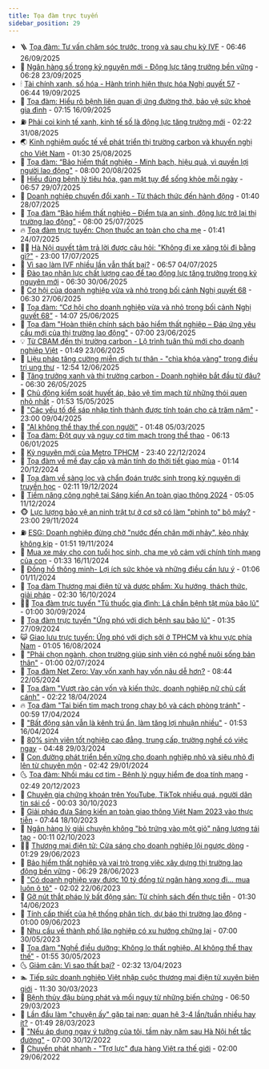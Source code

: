 ```yaml
---
title: Tọa đàm trực tuyến
sidebar_position: 29
---
```


<!-- dantri-toa-dam-truc-tuyen:START -->
- 🪜 [Tọa đàm: Tư vấn chăm sóc trước, trong và sau chu kỳ IVF](https://dantri.com.vn/suc-khoe/toa-dam-tu-van-cham-soc-truoc-trong-va-sau-chu-ky-ivf-20250925113317251.htm) - 06:46 26/09/2025
- 🗽 [Ngân hàng số trong kỷ nguyên mới - Động lực tăng trưởng bền vững](https://dantri.com.vn/kinh-doanh/ngan-hang-so-trong-ky-nguyen-moi-dong-luc-tang-truong-ben-vung-20250923103235784.htm) - 06:28 23/09/2025
- 🕯 [Tài chính xanh, số hóa - Hành trình hiện thực hóa Nghị quyết 57](https://dantri.com.vn/kinh-doanh/tai-chinh-xanh-so-hoa-hanh-trinh-hien-thuc-hoa-nghi-quyet-57-20250919124828332.htm) - 06:44 19/09/2025
- 🫶 [Tọa đàm: Hiểu rõ bệnh liên quan dị ứng đường thở, bảo vệ sức khoẻ gia đình](https://dantri.com.vn/suc-khoe/toa-dam-hieu-ro-benh-lien-quan-di-ung-duong-tho-bao-ve-suc-khoe-gia-dinh-20250914080644044.htm) - 07:15 16/09/2025
- ⛽️ [Phải coi kinh tế xanh, kinh tế số là động lực tăng trưởng mới](https://dantri.com.vn/kinh-doanh/phai-coi-kinh-te-xanh-kinh-te-so-la-dong-luc-tang-truong-moi-20250826220928600.htm) - 02:22 31/08/2025
- 🌏 [Kinh nghiệm quốc tế về phát triển thị trường carbon và khuyến nghị cho Việt Nam](https://dantri.com.vn/kinh-doanh/kinh-nghiem-quoc-te-ve-phat-trien-thi-truong-carbon-va-khuyen-nghi-cho-viet-nam-20250824235320848.htm) - 01:30 25/08/2025
- 🫣 [Tọa đàm: “Bảo hiểm thất nghiệp - Minh bạch, hiệu quả, vì quyền lợi người lao động&quot;](https://dantri.com.vn/lao-dong-viec-lam/toa-dam-bao-hiem-that-nghiep-minh-bach-hieu-qua-vi-quyen-loi-nguoi-lao-dong-20250824233749889.htm) - 08:00 20/08/2025
- 🌊 [Hiểu đúng bệnh lý tiêu hóa, gan mật tụy để sống khỏe mỗi ngày](https://dantri.com.vn/suc-khoe/hieu-dung-benh-ly-tieu-hoa-gan-mat-tuy-de-song-khoe-moi-ngay-20250728161948628.htm) - 06:57 29/07/2025
- 🐘 [Doanh nghiệp chuyển đổi xanh - Từ thách thức đến hành động](https://dantri.com.vn/kinh-doanh/doanh-nghiep-chuyen-doi-xanh-tu-thach-thuc-den-hanh-dong-20250726074902283.htm) - 01:40 28/07/2025
- 🌮 [Tọa đàm “Bảo hiểm thất nghiệp – Điểm tựa an sinh, động lực trở lại thị trường lao động”](https://dantri.com.vn/lao-dong-viec-lam/toa-dam-bao-hiem-that-nghiep-diem-tua-an-sinh-dong-luc-tro-lai-thi-truong-lao-dong-20250824232344399.htm) - 08:00 25/07/2025
- 🔥 [Toạ đàm trực tuyến: Chọn thuốc an toàn cho cha mẹ](https://dantri.com.vn/suc-khoe/toa-dam-truc-tuyen-chon-thuoc-an-toan-cho-cha-me-20250724084135618.htm) - 01:41 24/07/2025
- 🧑‍🏫 [Hà Nội quyết tâm trả lời được câu hỏi: &quot;Không đi xe xăng tôi đi bằng gì?&quot;](https://dantri.com.vn/thoi-su/ha-noi-quyet-tam-tra-loi-duoc-cau-hoi-khong-di-xe-xang-toi-di-bang-gi-20250717220840352.htm) - 23:00 17/07/2025
- 🔭 [Vì sao làm IVF nhiều lần vẫn thất bại?](https://dantri.com.vn/suc-khoe/vi-sao-lam-ivf-nhieu-lan-van-that-bai-20250703121122549.htm) - 06:57 04/07/2025
- 💯 [Đào tạo nhân lực chất lượng cao để tạo động lực tăng trưởng trong kỷ nguyên mới](https://dantri.com.vn/kinh-doanh/dao-tao-nhan-luc-chat-luong-cao-de-tao-dong-luc-tang-truong-trong-ky-nguyen-moi-20250627205731684.htm) - 06:30 30/06/2025
- 🎉 [Cơ hội của doanh nghiệp vừa và nhỏ trong bối cảnh Nghị quyết 68](https://dantri.com.vn/kinh-doanh/co-hoi-cua-doanh-nghiep-vua-va-nho-trong-boi-canh-nghi-quyet-68-20250626205044332.htm) - 06:30 27/06/2025
- 🌝 [Tọa đàm: “Cơ hội cho doanh nghiệp vừa và nhỏ trong bối cảnh Nghị quyết 68”](https://dantri.com.vn/kinh-doanh/toa-dam-co-hoi-cho-doanh-nghiep-vua-va-nho-trong-boi-canh-nghi-quyet-68-20250625210138969.htm) - 14:07 25/06/2025
- 🙉 [Tọa đàm &quot;Hoàn thiện chính sách bảo hiểm thất nghiệp – Đáp ứng yêu cầu mới của thị trường lao động&quot;](https://dantri.com.vn/lao-dong-viec-lam/toa-dam-hoan-thien-chinh-sach-bao-hiem-that-nghiep-dap-ung-yeu-cau-moi-cua-thi-truong-lao-dong-20250824230806429.htm) - 07:00 23/06/2025
- 💡 [Từ CBAM đến thị trường carbon - Lộ trình tuân thủ mới cho doanh nghiệp Việt](https://dantri.com.vn/kinh-doanh/tu-cbam-den-thi-truong-carbon-lo-trinh-tuan-thu-moi-cho-doanh-nghiep-viet-20250623083949894.htm) - 01:49 23/06/2025
- 💂 [Liệu pháp tăng cường miễn dịch tự thân - &quot;chìa khóa vàng&quot; trong điều trị ung thư](https://dantri.com.vn/suc-khoe/lieu-phap-tang-cuong-mien-dich-tu-than-chia-khoa-vang-trong-dieu-tri-ung-thu-20250611164328855.htm) - 12:54 12/06/2025
- 🦏 [Tăng trưởng xanh và thị trường carbon - Doanh nghiệp bắt đầu từ đâu?](https://dantri.com.vn/kinh-doanh/tang-truong-xanh-va-thi-truong-carbon-doanh-nghiep-bat-dau-tu-dau-20250526121130073.htm) - 06:30 26/05/2025
- 🚀 [Chủ động kiểm soát huyết áp, bảo vệ tim mạch từ những thói quen nhỏ nhất](https://dantri.com.vn/suc-khoe/chu-dong-kiem-soat-huyet-ap-bao-ve-tim-mach-tu-nhung-thoi-quen-nho-nhat-20250515085055682.htm) - 01:53 15/05/2025
- 🤠 [&quot;Các yếu tố để sáp nhập tỉnh thành được tính toán cho cả trăm năm&quot;](https://dantri.com.vn/noi-vu/cac-yeu-to-de-sap-nhap-tinh-thanh-duoc-tinh-toan-cho-ca-tram-nam-20250409215603496.htm) - 23:00 09/04/2025
- 🚀 [&quot;AI không thể thay thế con người&quot;](https://dantri.com.vn/kinh-doanh/ai-khong-the-thay-the-con-nguoi-20250225164802687.htm) - 01:48 05/03/2025
- 🤖 [Tọa đàm: Đột quỵ và nguy cơ tim mạch trong thể thao](https://dantri.com.vn/suc-khoe/toa-dam-dot-quy-va-nguy-co-tim-mach-trong-the-thao-20241230091738294.htm) - 06:13 06/01/2025
- 🤖 [Kỷ nguyên mới của Metro TPHCM](https://dantri.com.vn/thoi-su/ky-nguyen-moi-cua-metro-tphcm-20241219155107130.htm) - 23:40 22/12/2024
- 🦍 [Tọa đàm về mề đay cấp và mãn tính do thời tiết giao mùa](https://dantri.com.vn/suc-khoe/toa-dam-ve-me-day-cap-va-man-tinh-do-thoi-tiet-giao-mua-20241213105654713.htm) - 01:14 20/12/2024
- 🥷 [Tọa đàm về sàng lọc và chẩn đoán trước sinh trong kỷ nguyên di truyền học](https://dantri.com.vn/suc-khoe/toa-dam-ve-sang-loc-va-chan-doan-truoc-sinh-trong-ky-nguyen-di-truyen-hoc-20241217213606503.htm) - 02:11 19/12/2024
- 🥰 [Tiềm năng công nghệ tại Sáng kiến An toàn giao thông 2024](https://dantri.com.vn/thoi-su/tiem-nang-cong-nghe-tai-sang-kien-an-toan-giao-thong-2024-20241211111641984.htm) - 05:05 11/12/2024
- 🐵 [Lực lượng bảo vệ an ninh trật tự ở cơ sở có làm &quot;phình to&quot; bộ máy?](https://dantri.com.vn/thoi-su/luc-luong-bao-ve-an-ninh-trat-tu-o-co-so-co-lam-phinh-to-bo-may-20241129234011078.htm) - 23:00 29/11/2024
- ⛽️ [ESG: Doanh nghiệp đừng chờ &quot;nước đến chân mới nhảy&quot;, kẻo nhảy không kịp](https://dantri.com.vn/kinh-doanh/esg-doanh-nghiep-dung-cho-nuoc-den-chan-moi-nhay-keo-nhay-khong-kip-20241115143521379.htm) - 01:51 19/11/2024
- 🦍 [Mua xe máy cho con tuổi học sinh, cha mẹ vô cảm với chính tính mạng của con](https://dantri.com.vn/thoi-su/mua-xe-may-cho-con-tuoi-hoc-sinh-cha-me-vo-cam-voi-chinh-tinh-mang-cua-con-20241115170140946.htm) - 01:33 16/11/2024
- 🦆 [Đồng hồ thông minh- Lợi ích sức khỏe và những điều cần lưu ý](https://dantri.com.vn/suc-khoe/dong-ho-thong-minh-loi-ich-suc-khoe-va-nhung-dieu-can-luu-y-20241101070604676.htm) - 01:06 01/11/2024
- 🦅 [Tọa đàm Thương mại điện tử và dược phẩm: Xu hướng, thách thức, giải pháp](https://dantri.com.vn/suc-khoe/toa-dam-thuong-mai-dien-tu-va-duoc-pham-xu-huong-thach-thuc-giai-phap-20241015213133554.htm) - 02:30 16/10/2024
- 🧑‍💻 [Tọa đàm trực tuyến &quot;Tủ thuốc gia đình: Lá chắn bệnh tật mùa bão lũ&quot;](https://dantri.com.vn/suc-khoe/toa-dam-truc-tuyen-tu-thuoc-gia-dinh-la-chan-benh-tat-mua-bao-lu-20240929195257453.htm) - 01:00 30/09/2024
- 🧰 [Tọa đàm trực tuyến &quot;Ứng phó với dịch bệnh sau bão lũ&quot;](https://dantri.com.vn/suc-khoe/toa-dam-truc-tuyen-ung-pho-voi-dich-benh-sau-bao-lu-20240926200846618.htm) - 01:35 27/09/2024
- 😺 [Giao lưu trực tuyến: Ứng phó với dịch sởi ở TPHCM và khu vực phía Nam](https://dantri.com.vn/suc-khoe/giao-luu-truc-tuyen-ung-pho-voi-dich-soi-o-tphcm-va-khu-vuc-phia-nam-20240815164004550.htm) - 01:05 16/08/2024
- 🧐 [&quot;Phải chọn ngành, chọn trường giúp sinh viên có nghề nuôi sống bản thân&quot;](https://dantri.com.vn/giao-duc/phai-chon-nganh-chon-truong-giup-sinh-vien-co-nghe-nuoi-song-ban-than-20240701221316410.htm) - 01:00 02/07/2024
- 🫣 [Tọa đàm Net Zero: Vay vốn xanh hay vốn nâu dễ hơn?](https://dantri.com.vn/kinh-doanh/toa-dam-net-zero-vay-von-xanh-hay-von-nau-de-hon-20240522102642720.htm) - 08:44 22/05/2024
- 👹 [Tọa đàm &quot;Vượt rào cản vốn và kiến thức, doanh nghiệp nữ chủ cất cánh&quot;](https://dantri.com.vn/kinh-doanh/toa-dam-vuot-rao-can-von-va-kien-thuc-doanh-nghiep-nu-chu-cat-canh-20240418074809400.htm) - 02:22 18/04/2024
- 🔥 [Tọa đàm &quot;Tai biến tim mạch trong chạy bộ và cách phòng tránh&quot;](https://dantri.com.vn/suc-khoe/toa-dam-tai-bien-tim-mach-trong-chay-bo-va-cach-phong-tranh-20240416143847225.htm) - 00:59 17/04/2024
- 🌮 [&quot;Bất động sản vẫn là kênh trú ẩn, làm tăng lợi nhuận nhiều&quot;](https://dantri.com.vn/bat-dong-san/bat-dong-san-van-la-kenh-tru-an-lam-tang-loi-nhuan-nhieu-20240407214048706.htm) - 01:53 16/04/2024
- 🧠 [80% sinh viên tốt nghiệp cao đẳng, trung cấp, trường nghề có việc ngay](https://dantri.com.vn/giao-duc/80-sinh-vien-tot-nghiep-cao-dang-trung-cap-truong-nghe-co-viec-ngay-20240329112818630.htm) - 04:48 29/03/2024
- 🦩 [Con đường phát triển bền vững cho doanh nghiệp nhỏ và siêu nhỏ đi lên từ chuyên môn](https://dantri.com.vn/kinh-doanh/con-duong-phat-trien-ben-vung-cho-doanh-nghiep-nho-va-sieu-nho-di-len-tu-chuyen-mon-20240129093641941.htm) - 02:42 29/01/2024
- 🌜 [Tọa đàm: Nhồi máu cơ tim - Bệnh lý nguy hiểm đe dọa tính mạng](https://dantri.com.vn/suc-khoe/toa-dam-nhoi-mau-co-tim-benh-ly-nguy-hiem-de-doa-tinh-mang-20231213151129936.htm) - 02:49 20/12/2023
- 💄 [Chuyên gia chứng khoán trên YouTube, TikTok nhiều quá, người dân tin sái cổ](https://dantri.com.vn/kinh-doanh/chuyen-gia-chung-khoan-tren-youtube-tiktok-nhieu-qua-nguoi-dan-tin-sai-co-20231025101642417.htm) - 00:03 30/10/2023
- 🥰 [Giải pháp đưa Sáng kiến an toàn giao thông Việt Nam 2023 vào thực tiễn](https://dantri.com.vn/thoi-su/giai-phap-dua-sang-kien-an-toan-giao-thong-viet-nam-2023-vao-thuc-tien-20231016153714810.htm) - 07:44 18/10/2023
- 💪 [Ngân hàng lý giải chuyện không &quot;bỏ trứng vào một giỏ&quot; năng lượng tái tạo](https://dantri.com.vn/kinh-doanh/ngan-hang-ly-giai-chuyen-khong-bo-trung-vao-mot-gio-nang-luong-tai-tao-20230929193833457.htm) - 00:11 02/10/2023
- 👨‍🏫 [Thương mại điện tử: Cửa sáng cho doanh nghiệp lội ngược dòng](https://dantri.com.vn/kinh-doanh/thuong-mai-dien-tu-cua-sang-cho-doanh-nghiep-loi-nguoc-dong-20230628134437194.htm) - 01:29 29/06/2023
- 🦅 [Bảo hiểm thất nghiệp và vai trò trong việc xây dựng thị trường lao động bền vững](https://dantri.com.vn/lao-dong-viec-lam/bao-hiem-that-nghiep-va-vai-tro-trong-viec-xay-dung-thi-truong-lao-dong-ben-vung-20230627205610725.htm) - 06:29 28/06/2023
- 🌁 [&quot;Có doanh nghiệp vay được 10 tỷ đồng từ ngân hàng xong đi... mua luôn ô tô&quot;](https://dantri.com.vn/kinh-doanh/co-doanh-nghiep-vay-duoc-10-ty-dong-tu-ngan-hang-xong-di-mua-luon-o-to-20230612141116453.htm) - 02:02 22/06/2023
- 🚀 [Gỡ nút thắt pháp lý bất động sản: Từ chính sách đến thực tiễn](https://dantri.com.vn/bat-dong-san/go-nut-that-phap-ly-bat-dong-san-tu-chinh-sach-den-thuc-tien-20230613211348586.htm) - 01:30 14/06/2023
- 🐎 [Tính cấp thiết của hệ thống phân tích, dự báo thị trường lao động](https://dantri.com.vn/lao-dong-viec-lam/tinh-cap-thiet-cua-he-thong-phan-tich-du-bao-thi-truong-lao-dong-20230608182630558.htm) - 01:00 09/06/2023
- 🚦 [Nhu cầu về thành phố lập nghiệp có xu hướng chững lại](https://dantri.com.vn/lao-dong-viec-lam/nhu-cau-ve-thanh-pho-lap-nghiep-co-xu-huong-chung-lai-20230530092727467.htm) - 07:00 30/05/2023
- 🚦 [Tọa đàm &quot;Nghề điều dưỡng: Không lo thất nghiệp, AI không thể thay thế&quot;](https://dantri.com.vn/suc-khoe/toa-dam-nghe-dieu-duong-khong-lo-that-nghiep-ai-khong-the-thay-the-20230529143158933.htm) - 01:55 30/05/2023
- 🌜 [Giảm cân: Vì sao thất bại?](https://dantri.com.vn/suc-khoe/giam-can-vi-sao-that-bai-20230412082101972.htm) - 02:32 13/04/2023
- 🏊 [Tiếp sức doanh nghiệp Việt nhập cuộc thương mại điện tử xuyên biên giới](https://dantri.com.vn/kinh-doanh/tiep-suc-doanh-nghiep-viet-nhap-cuoc-thuong-mai-dien-tu-xuyen-bien-gioi-20230330093327100.htm) - 11:30 30/03/2023
- 💯 [Bệnh thủy đậu bùng phát và mối nguy từ những biến chứng](https://dantri.com.vn/suc-khoe/benh-thuy-dau-bung-phat-va-moi-nguy-tu-nhung-bien-chung-20230328160135634.htm) - 06:50 29/03/2023
- 🤠 [Lần đầu làm &quot;chuyện ấy&quot; gặp tai nạn; quan hệ 3-4 lần/tuần nhiều hay ít?](https://dantri.com.vn/suc-khoe/lan-dau-lam-chuyen-ay-gap-tai-nan-quan-he-3-4-lantuan-nhieu-hay-it-20230327113936640.htm) - 01:49 28/03/2023
- 🥸 [&quot;Nếu áp dụng ngay ý tưởng của tôi, tầm này năm sau Hà Nội hết tắc đường&quot;](https://dantri.com.vn/thoi-su/neu-ap-dung-ngay-y-tuong-cua-toi-tam-nay-nam-sau-ha-noi-het-tac-duong-20221229160957855.htm) - 07:00 30/12/2022
- 👹 [Chuyển phát nhanh - &quot;Trợ lực&quot; đưa hàng Việt ra thế giới](https://dantri.com.vn/kinh-doanh/chuyen-phat-nhanh-tro-luc-dua-hang-viet-ra-the-gioi-20220629083823025.htm) - 02:00 29/06/2022<!-- dantri-toa-dam-truc-tuyen:END -->
